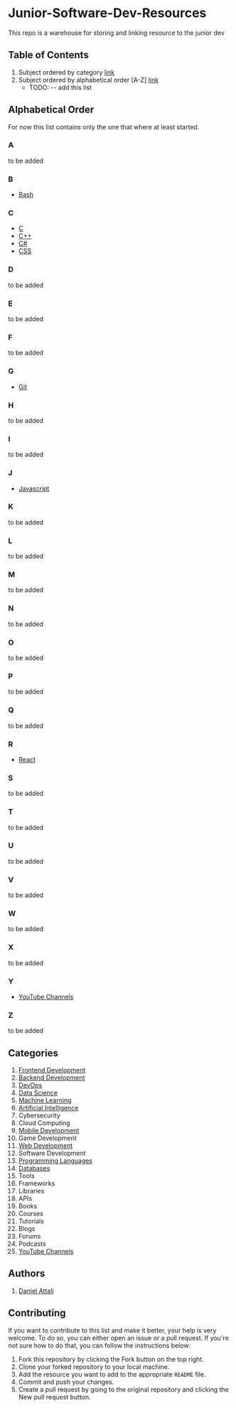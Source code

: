 # Junior-Software-Dev-Resources
This repo is a warehouse for storing and linking resource to the junior dev

## Table of Contents

1. Subject ordered by category [link](#Categories)
2. Subject ordered by alphabetical order \[A-Z\] [link](#alphabetical-order)
    * TODO: -- add this list

## Alphabetical Order

For now this list contains only the one that where at least started.

### A

to be added

### B

- [Bash](/Programming-Languages/Bash/README.md)


### C

- [C](/Programming-Languages/C/README.md)
- [C++](/Programming-Languages/C++/README.md)
- [C#](/Programming-Languages/C#/README.md)
- [CSS](/Programming-Languages/CSS/README.md)

### D

to be added

### E

to be added

### F

to be added

### G

- [Git](/Tools/Git/README.md)

### H

to be added

### I

to be added

### J

- [Javascript](/Programming-Languages/Javascript/README.md)

### K

to be added

### L

to be added

### M

to be added

### N

to be added

### O

to be added

### P

to be added

### Q

to be added

### R

- [React](/Frameworks/React/README.md)

### S

to be added

### T

to be added

### U

to be added

### V

to be added

### W

to be added

### X

to be added

### Y

- [YouTube Channels](/YouTube-Channels/README.md)

### Z

to be added



## Categories

1. [Frontend Development](/Frontend/README.md)
2. [Backend Development](/Backend/README.md)
3. [DevOps](/DevOps/README.md)
4. [Data Science](/Data-Science/README.md)
5. [Machine Learning](/Machine-Learning/README.md)
6. [Artificial Intelligence](/Artificial-Intelligence/README.md)
7. Cybersecurity
8. Cloud Computing
9. [Mobile Development](/Mobile-Development/README.md)
10. Game Development
11. [Web Development](/Web-Development/README.md)
12. Software Development
13. [Programming Languages](/Programming-Languages/README.md)
14. [Databases](/Databases/README.md)
15. Tools
16. Frameworks
17. Libraries
18. APIs
19. Books
20. Courses
21. Tutorials
22. Blogs
23. Forums
24. Podcasts
25. [YouTube Channels](/YouTube-Channels/README.md)


## Authors

1. [Daniel Attali](https://github.com/dattali18)

## Contributing

If you want to contribute to this list and make it better, your help is very welcome. To do so, you can either open an issue or a pull request. If you're not sure how to do that, you can follow the instructions below:

1. Fork this repository by clicking the Fork button on the top right.
2. Clone your forked repository to your local machine.
3. Add the resource you want to add to the appropriate `README` file.
4. Commit and push your changes.
5. Create a pull request by going to the original repository and clicking the New pull request button.

